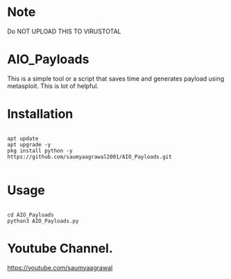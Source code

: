 
# Note
Do NOT UPLOAD THIS TO VIRUSTOTAL

# AIO_Payloads

This is a simple tool or a script that saves time and generates payload using metasploit.
This is lot of helpful.

# Installation
```

apt update
apt upgrade -y
pkg install python -y
https://github.com/saumyaagrawal2001/AIO_Payloads.git


```

# Usage

```

cd AIO_Payloads
python3 AIO_Payloads.py

```

# Youtube Channel.

https://youtube.com/saumyaagrawal

